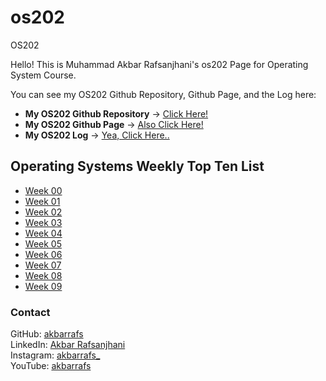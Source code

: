 # os202
OS202

Hello! This is Muhammad Akbar Rafsanjhani's os202 Page for Operating System Course.

You can see my OS202 Github Repository, Github Page, and the Log here:
* **My OS202 Github Repository** -> [Click Here!](https://github.com/akbarrafs/os202/)
* **My OS202 Github Page** -> [Also Click Here!](https://akbarrafs.github.io/os202/)
* **My OS202 Log** -> [Yea, Click Here..](https://github.com/akbarrafs/os202/blob/master/TXT/mylog.txt)

## Operating Systems Weekly Top Ten List
* [Week 00](W00/)
* [Week 01](W01/)
* [Week 02](W02/)
* [Week 03](W03/)
* [Week 04](W04/)
* [Week 05](W05/)
* [Week 06](W06/)
* [Week 07](W07/)
* [Week 08](W08/)
* [Week 09](W09/)

### Contact
GitHub: [akbarrafs](https://github.com/akbarrafs/)<br/>
LinkedIn: [Akbar Rafsanjhani](https://linkedin.com/in/akbarrafsan/)<br/>
Instagram: [akbarrafs_](https://instagram.com/akbarrafs_/)<br/>
YouTube: [akbarrafs](https://youtube.com/akbarrafs/)
